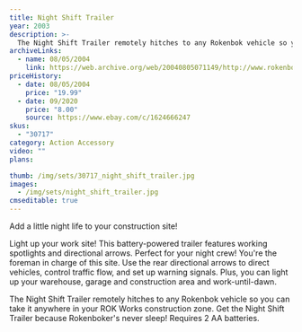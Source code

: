 ```yaml
---
title: Night Shift Trailer
year: 2003
description: >-
  The Night Shift Trailer remotely hitches to any Rokenbok vehicle so you can take it anywhere in your ROK Works construction zone. Get the Night Shift Trailer because Rokenboker's never sleep!
archiveLinks:
  - name: 08/05/2004
    link: https://web.archive.org/web/20040805071149/http://www.rokenbok.com/catalog/pd_aa_30717.html
priceHistory:
  - date: 08/05/2004
    price: "19.99"
  - date: 09/2020
    price: "8.00"
    source: https://www.ebay.com/c/1624666247
skus:
  - "30717"
category: Action Accessory
video: ""
plans:

thumb: /img/sets/30717_night_shift_trailer.jpg
images:
  - /img/sets/night_shift_trailer.jpg
cmseditable: true
---
```

Add a little night life to your construction site!

Light up your work site! This battery-powered trailer features working spotlights and directional arrows. Perfect for your night crew! You're the foreman in charge of this site. Use the rear directional arrows to direct vehicles, control traffic flow, and set up warning signals. Plus, you can light up your warehouse, garage and construction area and work-until-dawn.

The Night Shift Trailer remotely hitches to any Rokenbok vehicle so you can take it anywhere in your ROK Works construction zone. Get the Night Shift Trailer because Rokenboker's never sleep! Requires 2 AA batteries.
